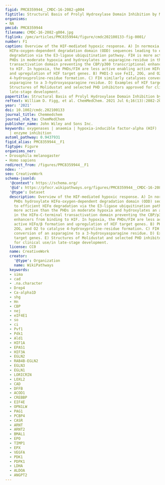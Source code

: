 ```yaml
---
figid: PMC8359944__CMDC-16-2082-g004
figtitle: Structural Basis of Prolyl Hydroxylase Domain Inhibition by Molidustat
organisms:
- NA
pmcid: PMC8359944
filename: CMDC-16-2082-g004.jpg
figlink: /pmc/articles/PMC8359944/figure/cmdc202100133-fig-0001/
number: F1
caption: Overview of the HIF‐mediated hypoxic response. A) In normoxia, the PHDs hydroxylate
  HIFα‐oxygen‐dependent degradation domain (ODD) sequences leading to efficient HIFα
  degradation via the E3‐ligase ubiquitination pathway. FIH is more active than the
  PHDs in moderate hypoxia and hydroxylates an asparagine‐residue in the HIFα‐C‐terminal
  transactivation domain preventing the CBP/p300 transcriptional enhancers from binding
  to HIF. In hypoxia, the PHDs/FIH are less active enabling active HIFα/β formation
  and upregulation of HIF target genes. B) PHD1‐3 use FeII, 2OG, and O2 to catalyse
  4‐hydroxyproline‐residue formation. C) FIH similarly catalyses conversion of an
  asparagine to a 3‐hydroxyasparagine residue. D) Examples of HIF target genes. E)
  Structures of Molidustat and selected PHD inhibitors approved for clinical use/in
  late‐stage development.
papertitle: Structural Basis of Prolyl Hydroxylase Domain Inhibition by Molidustat.
reftext: William D. Figg, et al. ChemMedChem. 2021 Jul 6;16(13):2082-2088.
year: '2021'
doi: 10.1002/cmdc.202100133
journal_title: Chemmedchem
journal_nlm_ta: ChemMedChem
publisher_name: John Wiley and Sons Inc.
keywords: oxygenases | anaemia | hypoxia-inducible factor-alpha (HIF) | Molidustat
  | enzyme inhibition
automl_pathway: 0.9437931
figid_alias: PMC8359944__F1
figtype: Figure
organisms_ner:
- Drosophila melanogaster
- Homo sapiens
redirect_from: /figures/PMC8359944__F1
ndex: ''
seo: CreativeWork
schema-jsonld:
  '@context': https://schema.org/
  '@id': https://pfocr.wikipathways.org/figures/PMC8359944__CMDC-16-2082-g004.html
  '@type': Dataset
  description: Overview of the HIF‐mediated hypoxic response. A) In normoxia, the
    PHDs hydroxylate HIFα‐oxygen‐dependent degradation domain (ODD) sequences leading
    to efficient HIFα degradation via the E3‐ligase ubiquitination pathway. FIH is
    more active than the PHDs in moderate hypoxia and hydroxylates an asparagine‐residue
    in the HIFα‐C‐terminal transactivation domain preventing the CBP/p300 transcriptional
    enhancers from binding to HIF. In hypoxia, the PHDs/FIH are less active enabling
    active HIFα/β formation and upregulation of HIF target genes. B) PHD1‐3 use FeII,
    2OG, and O2 to catalyse 4‐hydroxyproline‐residue formation. C) FIH similarly catalyses
    conversion of an asparagine to a 3‐hydroxyasparagine residue. D) Examples of HIF
    target genes. E) Structures of Molidustat and selected PHD inhibitors approved
    for clinical use/in late‐stage development.
  license: CC0
  name: CreativeWork
  creator:
    '@type': Organization
    name: WikiPathways
  keywords:
  - sima
  - cad
  - .na.character
  - Drep4
  - Ca-alpha1D
  - shg
  - Hn
  - CBP
  - nej
  - eIF4E1
  - so
  - ci
  - Pvf1
  - Pdk1
  - Ald1
  - HIF1A
  - EPAS1
  - HIF3A
  - EGLN2
  - RAB4B-EGLN2
  - EGLN3
  - EGLN1
  - LORICRIN
  - LOXL2
  - CAD
  - DFFB
  - ACOD1
  - CREBBP
  - EIF4E
  - OPN1LW
  - PAG1
  - PCBP4
  - CASR
  - ARNT
  - ARNT2
  - BMAL1
  - EPO
  - TIMP1
  - EPX
  - VEGFA
  - PDK1
  - PDPK1
  - LDHA
  - ALDOA
  - ANGPT2
---
```

